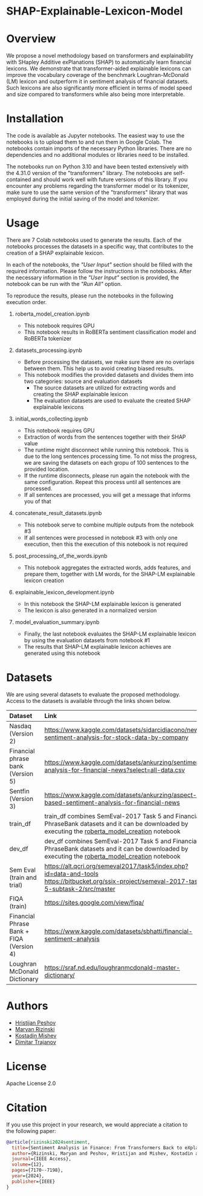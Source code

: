 # SHAP-Explainable-Lexicon-Model


# Overview

We propose a novel methodology based on transformers and explainability with SHapley Additive exPlanations (SHAP) to automatically learn financial lexicons. We demonstrate that transformer-aided explainable lexicons can improve the vocabulary coverage of the benchmark Loughran-McDonald (LM) lexicon and outperform it in sentiment analysis of financial datasets. Such lexicons are also significantly more efficient in terms of model speed and size compared to transformers while also being more interpretable.

# Installation
The code is available as Jupyter notebooks. The easiest way to use the notebooks is to upload them to and run them in Google Colab. The notebooks contain imports of the necessary Python libraries. There are no dependencies and no additional modules or libraries need to be installed.

The notebooks run on Python 3.10 and have been tested extensively with the 4.31.0 version of the "transformers" library. The notebooks are self-contained and should work well with future versions of this library. If you encounter any problems regarding the transformer model or its tokenizer, make sure to use the same version of the "transformers" library that was employed during the initial saving of the model and tokenizer.

# Usage
There are 7 Colab notebooks used to generate the results. Each of the notebooks processes the datasets in a specific way, that contributes to the creation of a SHAP explainable lexicon. 

In each of the notebooks, the _"User Input"_ section should be filled with the required information. Please follow the instructions in the notebooks. 
After the necessary information in the _"User Input"_ section is provided, the notebook can be run with the _"Run All"_ option.

To reproduce the results, please run the notebooks in the following execution order.

1. roberta_model_creation.ipynb
    - This notebook requires GPU
    - This notebook results in RoBERTa sentiment classification model and RoBERTa tokenizer

2. datasets_processing.ipynb
    - Before processing the datasets, we make sure there are no overlaps between them. This help us to avoid creating biased results. 
    - This notebook modifies the provided datasets and divides them into two categories: source and evaluation datasets
      - The source datasets are utilized for extracting words and creating the SHAP explainable lexicon
      - The evaluation datasets are used to evaluate the created SHAP explainable lexicons
  
3. initial_words_collecting.ipynb
    - This notebook requires GPU
    - Extraction of words from the sentences together with their SHAP value
    - The runtime might disconnect while running this notebook. This is due to the long sentences processing time. To not miss the progress, we are saving the datasets on each gropu of 100 sentences to the provided location.
    - If the runtime disconnects, please run again the notebook with the same configuration. Repeat this process until all sentences are processed.
    - If all sentences are processed, you will get a message that informs you of that

4. concatenate_result_datasets.ipynb
    - This notebook serve to combine multiple outputs from the notebook #3
    - If all sentences were processed in notebook #3 with only one execution, then this the execution of this notebook is not required

5. post_processing_of_the_words.ipynb
    - This notebook aggregates the extracted words, adds features, and prepare them, together with LM words, for the SHAP-LM explainable lexicon creation
  
6. explainable_lexicon_development.ipynb
    - In this notebook the SHAP-LM explainable lexicon is generated
    - The lexicon is also generated in a normalized version
  
7. model_evaluation_summary.ipynb
    - Finally, the last notebook evaluates the SHAP-LM explainable lexicon by using the evaluation datasets from notebook #1
    - The results that SHAP-LM explainable lexicon achieves are generated using this notebook

# Datasets
We are using several datasets to evaluate the proposed methodology. Access to the datasets is available through the links shown below.

| Dataset | Link |
| :--------------- |:-------------------|
| Nasdaq (Version 2) | https://www.kaggle.com/datasets/sidarcidiacono/news-sentiment-analysis-for-stock-data-by-company |
| Financial phrase bank (Version 5) | https://www.kaggle.com/datasets/ankurzing/sentiment-analysis-for-financial-news?select=all-data.csv |
| Sentfin (Version 3) | https://www.kaggle.com/datasets/ankurzing/aspect-based-sentiment-analysis-for-financial-news |
| train_df | train_df combines SemEval-2017 Task 5 and Financial PhraseBank datasets and it can be downloaded by executing the [roberta_model_creation](https://github.com/hristijanpeshov/SHAP-Explainable-Lexicon-Model/blob/master/notebooks/RoBERTa%20notebooks/roberta_model_creation.ipynb) notebook |
| dev_df | dev_df combines SemEval-2017 Task 5 and Financial PhraseBank datasets and it can be downloaded by executing the [roberta_model_creation](https://github.com/hristijanpeshov/SHAP-Explainable-Lexicon-Model/blob/master/notebooks/RoBERTa%20notebooks/roberta_model_creation.ipynb) notebook |
| Sem Eval (train and trial) | https://alt.qcri.org/semeval2017/task5/index.php?id=data-and-tools <br/> https://bitbucket.org/ssix-project/semeval-2017-task-5-subtask-2/src/master |
| FIQA (train) | https://sites.google.com/view/fiqa/ |
| Financial Phrase Bank + FIQA (Version 4) | https://www.kaggle.com/datasets/sbhatti/financial-sentiment-analysis |
| Loughran McDonald Dictionary | https://sraf.nd.edu/loughranmcdonald-master-dictionary/ |

# Authors
- [Hristijan Peshov](https://github.com/hristijanpeshov)
- [Maryan Rizinski](https://github.com/rizinski)
- [Kostadin Mishev](https://github.com/kokimishev)
- [Dimitar Trajanov](https://github.com/trajanov)

# License
Apache License 2.0

# Citation

If you use this project in your research, we would appreciate a citation to the following paper:

```bibtex
@article{rizinski2024sentiment,
  title={Sentiment Analysis in Finance: From Transformers Back to eXplainable Lexicons (XLex)},
  author={Rizinski, Maryan and Peshov, Hristijan and Mishev, Kostadin and Jovanovik, Milos and Trajanov, Dimitar},
  journal={IEEE Access},
  volume={12},
  pages={7170--7198},
  year={2024},
  publisher={IEEE}
}
